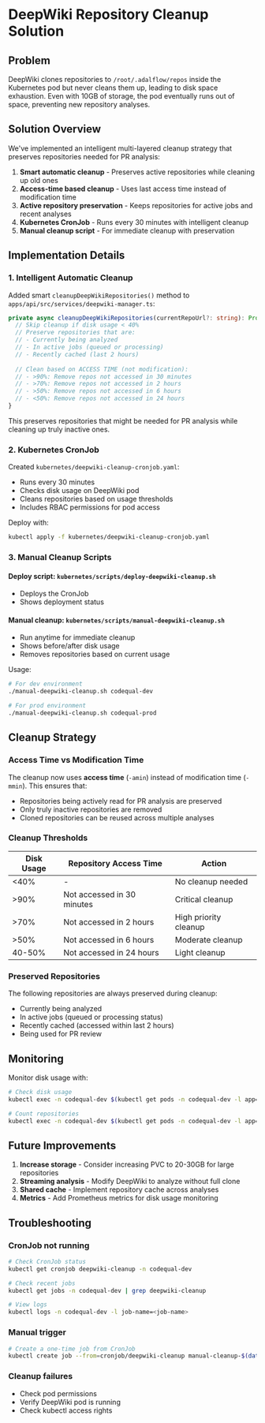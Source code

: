 # DeepWiki Repository Cleanup Solution

## Problem

DeepWiki clones repositories to `/root/.adalflow/repos` inside the Kubernetes pod but never cleans them up, leading to disk space exhaustion. Even with 10GB of storage, the pod eventually runs out of space, preventing new repository analyses.

## Solution Overview

We've implemented an intelligent multi-layered cleanup strategy that preserves repositories needed for PR analysis:

1. **Smart automatic cleanup** - Preserves active repositories while cleaning up old ones
2. **Access-time based cleanup** - Uses last access time instead of modification time
3. **Active repository preservation** - Keeps repositories for active jobs and recent analyses
4. **Kubernetes CronJob** - Runs every 30 minutes with intelligent cleanup
5. **Manual cleanup script** - For immediate cleanup with preservation

## Implementation Details

### 1. Intelligent Automatic Cleanup

Added smart `cleanupDeepWikiRepositories()` method to `apps/api/src/services/deepwiki-manager.ts`:

```typescript
private async cleanupDeepWikiRepositories(currentRepoUrl?: string): Promise<void> {
  // Skip cleanup if disk usage < 40%
  // Preserve repositories that are:
  // - Currently being analyzed
  // - In active jobs (queued or processing)
  // - Recently cached (last 2 hours)
  
  // Clean based on ACCESS TIME (not modification):
  // - >90%: Remove repos not accessed in 30 minutes
  // - >70%: Remove repos not accessed in 2 hours  
  // - >50%: Remove repos not accessed in 6 hours
  // - <50%: Remove repos not accessed in 24 hours
}
```

This preserves repositories that might be needed for PR analysis while cleaning up truly inactive ones.

### 2. Kubernetes CronJob

Created `kubernetes/deepwiki-cleanup-cronjob.yaml`:

- Runs every 30 minutes
- Checks disk usage on DeepWiki pod
- Cleans repositories based on usage thresholds
- Includes RBAC permissions for pod access

Deploy with:
```bash
kubectl apply -f kubernetes/deepwiki-cleanup-cronjob.yaml
```

### 3. Manual Cleanup Scripts

#### Deploy script: `kubernetes/scripts/deploy-deepwiki-cleanup.sh`
- Deploys the CronJob
- Shows deployment status

#### Manual cleanup: `kubernetes/scripts/manual-deepwiki-cleanup.sh`
- Run anytime for immediate cleanup
- Shows before/after disk usage
- Removes repositories based on current usage

Usage:
```bash
# For dev environment
./manual-deepwiki-cleanup.sh codequal-dev

# For prod environment  
./manual-deepwiki-cleanup.sh codequal-prod
```

## Cleanup Strategy

### Access Time vs Modification Time

The cleanup now uses **access time** (`-amin`) instead of modification time (`-mmin`). This ensures that:
- Repositories being actively read for PR analysis are preserved
- Only truly inactive repositories are removed
- Cloned repositories can be reused across multiple analyses

### Cleanup Thresholds

| Disk Usage | Repository Access Time | Action |
|------------|----------------------|---------|
| <40% | - | No cleanup needed |
| >90% | Not accessed in 30 minutes | Critical cleanup |
| >70% | Not accessed in 2 hours | High priority cleanup |
| >50% | Not accessed in 6 hours | Moderate cleanup |
| 40-50% | Not accessed in 24 hours | Light cleanup |

### Preserved Repositories

The following repositories are always preserved during cleanup:
- Currently being analyzed
- In active jobs (queued or processing status)
- Recently cached (accessed within last 2 hours)
- Being used for PR review

## Monitoring

Monitor disk usage with:
```bash
# Check disk usage
kubectl exec -n codequal-dev $(kubectl get pods -n codequal-dev -l app=deepwiki -o jsonpath='{.items[0].metadata.name}') -- df -h /root/.adalflow/repos

# Count repositories
kubectl exec -n codequal-dev $(kubectl get pods -n codequal-dev -l app=deepwiki -o jsonpath='{.items[0].metadata.name}') -- find /root/.adalflow/repos -mindepth 1 -maxdepth 1 -type d | wc -l
```

## Future Improvements

1. **Increase storage** - Consider increasing PVC to 20-30GB for large repositories
2. **Streaming analysis** - Modify DeepWiki to analyze without full clone
3. **Shared cache** - Implement repository cache across analyses
4. **Metrics** - Add Prometheus metrics for disk usage monitoring

## Troubleshooting

### CronJob not running
```bash
# Check CronJob status
kubectl get cronjob deepwiki-cleanup -n codequal-dev

# Check recent jobs
kubectl get jobs -n codequal-dev | grep deepwiki-cleanup

# View logs
kubectl logs -n codequal-dev -l job-name=<job-name>
```

### Manual trigger
```bash
# Create a one-time job from CronJob
kubectl create job --from=cronjob/deepwiki-cleanup manual-cleanup-$(date +%s) -n codequal-dev
```

### Cleanup failures
- Check pod permissions
- Verify DeepWiki pod is running
- Check kubectl access rights